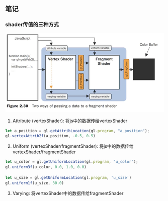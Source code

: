 ## 笔记

### shader传值的三种方式

![](./imgs/1.png)

1. Attribute (vertexShader): 将js中的数据传给vertexShader
```js
let a_position = gl.getAttribLocation(gl.program, "a_position");
gl.vertexAttrib2f(a_position, -0.5, 0.5)
```

2. Uniform (vertexShader/fragmentShader): 将js中的数据传给vertexShader/fragmentShader
```js
let u_color = gl.getUniformLocation(gl.program, "u_color");
gl.uniform3f(u_color, 0.0, 1.0, 0.0)

let u_size = gl.getUniformLocation(gl.program, 'u_size')
gl.uniform1f(u_size, 30.0)
```

3. Varying: 将vertexShader中的数据传给fragmentShader


